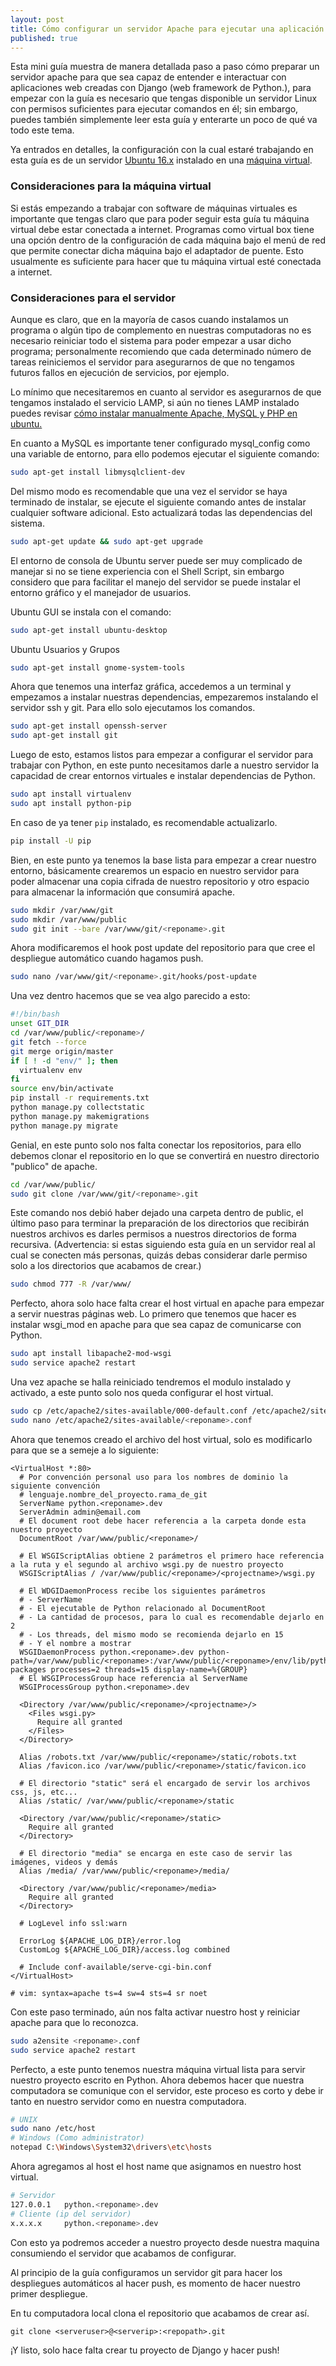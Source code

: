 ```yaml
---
layout: post
title: Cómo configurar un servidor Apache para ejecutar una aplicación en Django
published: true
---
```


Esta mini guía muestra de manera detallada paso a paso cómo preparar un servidor apache para que sea capaz de entender e interactuar con aplicaciones web creadas con Django (web framework de Python.), para empezar con la guía es necesario que tengas disponible un servidor Linux con permisos suficientes para ejecutar comandos en él; sin embargo, puedes también simplemente leer esta guía y enterarte un poco de qué va todo este tema.

Ya entrados en detalles, la configuración con la cual estaré trabajando en esta guía es de un servidor [Ubuntu 16.x](http://www.ubuntu.com/download/server) instalado en una [máquina virtual](https://www.virtualbox.org/wiki/Download).

### Consideraciones para la máquina virtual

Si estás empezando a trabajar con software de máquinas virtuales es importante que tengas claro que para poder seguir esta guía tu máquina virtual debe estar conectada a internet. Programas como virtual box tiene una opción dentro de la configuración de cada máquina bajo el menú de red que permite conectar dicha máquina bajo el adaptador de puente. Esto usualmente es suficiente para hacer que tu máquina virtual esté conectada a internet.

### Consideraciones para el servidor

Aunque es claro, que en la mayoría de casos cuando instalamos un programa o algún tipo de complemento en nuestras computadoras no es necesario reiniciar todo el sistema para poder empezar a usar dicho programa; personalmente recomiendo que cada determinado número de tareas reiniciemos el servidor para asegurarnos de que no tengamos futuros fallos en ejecución de servicios, por ejemplo.



Lo mínimo que necesitaremos en cuanto al servidor es asegurarnos de que tengamos instalado el servicio LAMP, si aún no tienes LAMP instalado puedes revisar [cómo instalar manualmente Apache, MySQL y PHP en ubuntu.](https://www.digitalocean.com/community/tutorials/how-to-install-linux-apache-mysql-php-lamp-stack-on-ubuntu)


En cuanto a MySQL es importante tener configurado mysql_config como una variable de entorno, para ello podemos ejecutar el siguiente comando:

```bash
sudo apt-get install libmysqlclient-dev
```

Del mismo modo es recomendable que una vez el servidor se haya terminado de instalar, se ejecute el siguiente comando antes de instalar cualquier software adicional. Esto actualizará todas las dependencias del sistema.

```bash
sudo apt-get update && sudo apt-get upgrade
```

El entorno de consola de Ubuntu server puede ser muy complicado de manejar si no se tiene experiencia con el Shell Script, sin embargo considero que para facilitar el manejo del servidor se puede instalar el entorno gráfico y el manejador de usuarios.

Ubuntu GUI se instala con el comando:
```bash
sudo apt-get install ubuntu-desktop
```
Ubuntu Usuarios y Grupos
```bash
sudo apt-get install gnome-system-tools
```

Ahora que tenemos una interfaz gráfica, accedemos a un terminal y empezamos a instalar nuestras dependencias, empezaremos instalando el servidor ssh y git. Para ello solo ejecutamos los comandos.

```bash
sudo apt-get install openssh-server
sudo apt-get install git
```

Luego de esto, estamos listos para empezar a configurar el servidor para trabajar con Python, en este punto necesitamos darle a nuestro servidor la capacidad de crear entornos virtuales e instalar dependencias de Python.

```bash
sudo apt install virtualenv
sudo apt install python-pip
```

En caso de ya tener `pip` instalado, es recomendable actualizarlo.

```bash
pip install -U pip
```

Bien, en este punto ya tenemos la base lista para empezar a crear nuestro entorno, básicamente crearemos un espacio en nuestro servidor para poder almacenar una copia cifrada de nuestro repositorio y otro espacio para almacenar la información que consumirá apache.

```bash
sudo mkdir /var/www/git
sudo mkdir /var/www/public
sudo git init --bare /var/www/git/<reponame>.git
```

Ahora modificaremos el hook post update del repositorio para que cree el despliegue automático cuando hagamos push.

```bash
sudo nano /var/www/git/<reponame>.git/hooks/post-update
```

Una vez dentro hacemos que se vea algo parecido a esto:

```bash
#!/bin/bash
unset GIT_DIR
cd /var/www/public/<reponame>/
git fetch --force
git merge origin/master
if [ ! -d "env/" ]; then
  virtualenv env
fi
source env/bin/activate
pip install -r requirements.txt
python manage.py collectstatic
python manage.py makemigrations
python manage.py migrate
```

Genial, en este punto solo nos falta conectar los repositorios, para ello debemos clonar el repositorio en lo que se convertirá en nuestro directorio "publico" de apache.

```bash
cd /var/www/public/
sudo git clone /var/www/git/<reponame>.git
```

Este comando nos debió haber dejado una carpeta <reponame> dentro de public, el último paso para terminar la preparación de los directorios que recibirán nuestros archivos es darles permisos a nuestros directorios de forma recursiva. (Advertencia: si estas siguiendo esta guía en un servidor real al cual se conecten más personas, quizás debas considerar darle permiso solo a los directorios que acabamos de crear.)

```bash
sudo chmod 777 -R /var/www/
```

Perfecto, ahora solo hace falta crear el host virtual en apache para empezar a servir nuestras páginas web. Lo primero que tenemos que hacer es instalar wsgi_mod en apache para que sea capaz de comunicarse con Python.

```bash
sudo apt install libapache2-mod-wsgi
sudo service apache2 restart
```

Una vez apache se halla reiniciado tendremos el modulo instalado y activado,  a este punto solo nos queda configurar el host virtual.


```bash
sudo cp /etc/apache2/sites-available/000-default.conf /etc/apache2/sites-available/<reponame>.conf
sudo nano /etc/apache2/sites-available/<reponame>.conf
```

Ahora que tenemos creado el archivo del host virtual, solo es modificarlo para que se a semeje a lo siguiente:

```apacheconf
<VirtualHost *:80>  
  # Por convención personal uso para los nombres de dominio la siguiente convención
  # lenguaje.nombre_del_proyecto.rama_de_git
  ServerName python.<reponame>.dev
  ServerAdmin admin@email.com
  # El document root debe hacer referencia a la carpeta donde esta nuestro proyecto
  DocumentRoot /var/www/public/<reponame>/
  
  # El WSGIScriptAlias obtiene 2 parámetros el primero hace referencia a la ruta y el segundo al archivo wsgi.py de nuestro proyecto
  WSGIScriptAlias / /var/www/public/<reponame>/<projectname>/wsgi.py

  # El WDGIDaemonProcess recibe los siguientes parámetros
  # - ServerName
  # - El ejecutable de Python relacionado al DocumentRoot
  # - La cantidad de procesos, para lo cual es recomendable dejarlo en 2
  # - Los threads, del mismo modo se recomienda dejarlo en 15
  # - Y el nombre a mostrar
  WSGIDaemonProcess python.<reponame>.dev python-path=/var/www/public/<reponame>:/var/www/public/<reponame>/env/lib/python2.7/site-packages processes=2 threads=15 display-name=%{GROUP}
  # El WSGIProcessGroup hace referencia al ServerName
  WSGIProcessGroup python.<reponame>.dev
  
  <Directory /var/www/public/<reponame>/<projectname>/>
    <Files wsgi.py>
      Require all granted
    </Files>
  </Directory>
  
  Alias /robots.txt /var/www/public/<reponame>/static/robots.txt
  Alias /favicon.ico /var/www/public/<reponame>/static/favicon.ico
  
  # El directorio "static" será el encargado de servir los archivos css, js, etc...
  Alias /static/ /var/www/public/<reponame>/static
  
  <Directory /var/www/public/<reponame>/static>
    Require all granted
  </Directory>
  
  # El directorio "media" se encarga en este caso de servir las imágenes, videos y demás
  Alias /media/ /var/www/public/<reponame>/media/
  
  <Directory /var/www/public/<reponame>/media>
    Require all granted
  </Directory>

  # LogLevel info ssl:warn

  ErrorLog ${APACHE_LOG_DIR}/error.log
  CustomLog ${APACHE_LOG_DIR}/access.log combined

  # Include conf-available/serve-cgi-bin.conf
</VirtualHost>

# vim: syntax=apache ts=4 sw=4 sts=4 sr noet
```

Con este paso terminado, aún nos falta activar nuestro host y reiniciar apache para que lo reconozca.

```bash
sudo a2ensite <reponame>.conf
sudo service apache2 restart
```

Perfecto, a este punto tenemos nuestra máquina virtual lista para servir nuestro proyecto escrito en Python. Ahora debemos hacer que nuestra computadora se comunique con el servidor, este proceso es corto y debe ir tanto en nuestro servidor como en nuestra computadora.

```bash
# UNIX
sudo nano /etc/host
# Windows (Como administrator)
notepad C:\Windows\System32\drivers\etc\hosts
```

Ahora agregamos al host el host name que asignamos en nuestro host virtual.

```bash
# Servidor
127.0.0.1   python.<reponame>.dev
# Cliente (ip del servidor)
x.x.x.x     python.<reponame>.dev
```

Con esto ya podremos acceder a nuestro proyecto desde nuestra maquina consumiendo el servidor que acabamos de configurar.

Al principio de la guía configuramos un servidor git para hacer los despliegues automáticos al hacer push, es momento de hacer nuestro primer despliegue.

En tu computadora local clona el repositorio que acabamos de crear así.

```git
git clone <serveruser>@<serverip>:<repopath>.git
```

¡Y listo, solo hace falta crear tu proyecto de Django y hacer push!

